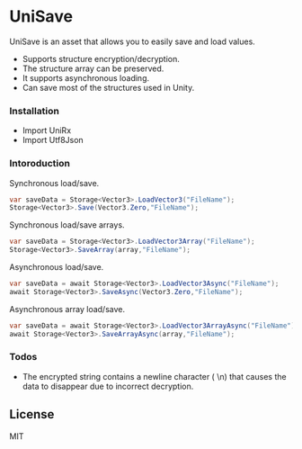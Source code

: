 # UniSave

UniSave is an asset that allows you to easily save and load values.

  - Supports structure encryption/decryption.
  - The structure array can be preserved.
  - It supports asynchronous loading.
  - Can save most of the structures used in Unity.

### Installation

   - Import UniRx
   - Import Utf8Json

### Intoroduction

Synchronous load/save.
```cs
var saveData = Storage<Vector3>.LoadVector3("FileName");
Storage<Vector3>.Save(Vector3.Zero,"FileName");
```

Synchronous load/save arrays.
```cs
var saveData = Storage<Vector3>.LoadVector3Array("FileName");
Storage<Vector3>.SaveArray(array,"FileName");
```

Asynchronous load/save.
```cs
var saveData = await Storage<Vector3>.LoadVector3Async("FileName");
await Storage<Vector3>.SaveAsync(Vector3.Zero,"FileName");
```

Asynchronous array load/save.
```cs
var saveData = await Storage<Vector3>.LoadVector3ArrayAsync("FileName");
await Storage<Vector3>.SaveArrayAsync(array,"FileName");
```

### Todos

 - The encrypted string contains a newline character ( \n) that causes the data to disappear due to incorrect decryption.

License
----

MIT